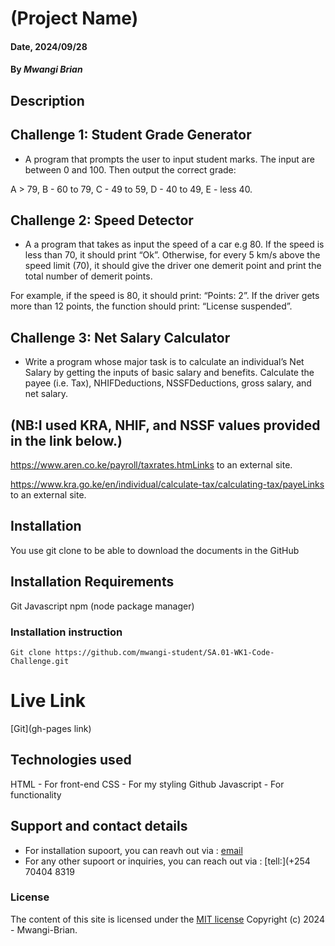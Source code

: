 # (Project Name)

#### Date, 2024/09/28

#### By _Mwangi Brian_

## Description

## Challenge 1: Student Grade Generator

- A program that prompts the user to input student marks. The input are between 0 and 100. Then output the correct grade:

A > 79, B - 60 to 79, C - 49 to 59, D - 40 to 49, E - less 40.

## Challenge 2: Speed Detector

- A a program that takes as input the speed of a car e.g 80. If the speed is less than 70, it should print “Ok”. Otherwise, for every 5 km/s above the speed limit (70), it should give the driver one demerit point and print the total number of demerit points.

For example, if the speed is 80, it should print: “Points: 2”. If the driver gets more than 12 points, the function should print: “License suspended”.

## Challenge 3: Net Salary Calculator

- Write a program whose major task is to calculate an individual’s Net Salary by getting the inputs of basic salary and benefits. Calculate the payee (i.e. Tax), NHIFDeductions, NSSFDeductions, gross salary, and net salary.

## (NB:I used KRA, NHIF, and NSSF values provided in the link below.)

https://www.aren.co.ke/payroll/taxrates.htmLinks to an external site.

https://www.kra.go.ke/en/individual/calculate-tax/calculating-tax/payeLinks to an external site.

## Installation

You use git clone to be able to download the documents in the GitHub

## Installation Requirements

Git
Javascript
npm (node package manager)

### Installation instruction

```
Git clone https://github.com/mwangi-student/SA.01-WK1-Code-Challenge.git

```

# Live Link

[Git](gh-pages link)

## Technologies used

HTML - For front-end
CSS - For my styling
Github
Javascript - For functionality

## Support and contact details

- For installation supoort, you can reavh out via : [email](wambuimwangibrian@gmail.com)
- For any other supoort or inquiries, you can reach out via : [tell:](+254 70404 8319

### License

The content of this site is licensed under the [MIT license](https://github.com/mwangi-student/SA.01-WK1-Code-Challenge/blob/main/LICENCE.md)
Copyright (c) 2024 - Mwangi-Brian.
